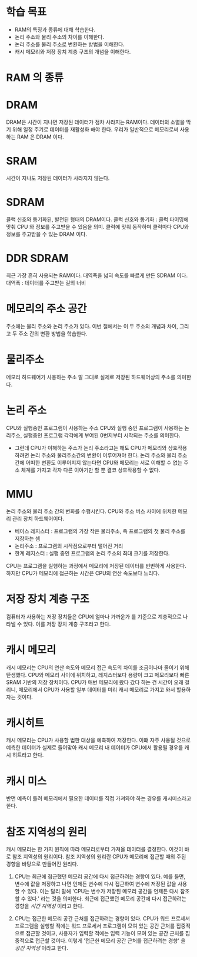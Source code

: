 # 학습 목표

- RAM의 특징과 종류에 대해 학습한다.
- 논리 주소와 물리 주소의 차이를 이해한다.
- 논리 주소를 물리 주소로 변환하는 방법을 이해한다.
- 캐시 메모리와 저장 장치 계층 구조의 개념을 이해한다.

# RAM 의 종류

# DRAM

DRAM은 시간이 지나면 저장된 데이터가 점차 사라지는 RAM이다.
데이터의 소멸을 막기 위해 일정 주기로 데이터를 재활성화 해야 한다.
우리가 일반적으로 메모리로써 사용하는 RAM 은 DRAM 이다.

# SRAM

시간이 지나도 저장된 데이터가 사라지지 않는다.

# SDRAM

클럭 신호와 동기화된, 발전된 형태의 DRAM이다.
클럭 신호와 동기화 : 클럭 타이밍에 맞춰 CPU 와 정보를 주고받을 수 있음을 의미.
클럭에 맞춰 동작하며 클럭마다 CPU와 정보를 주고받을 수 있는 DRAM 이다.

# DDR SDRAM

최근 가장 흔히 사용되는 RAM이다. 대역폭을 넓혀 속도를 빠르게 만든 SDRAM 이다.
대역폭 : 데이터를 주고받는 길의 너비

# 메모리의 주소 공간

주소에는 물리 주소와 논리 주소가 있다.
이번 절에서는 이 두 주소의 개념과 차이, 그리고 두 주소 간의 변환 방법을 학습한다.

# 물리주소

메모리 하드웨어가 사용하는 주소
말 그대로 실제로 저장된 하드웨어상의 주소를 의미한다.

# 논리 주소

CPU와 실행중인 프로그램이 사용하는 주소
CPU와 실행 중인 프로그램이 사용하는 논리주소, 실행중인 프로그램 각각에게 부여된 0번지부터 시작되는 주소를 의미한다.

- 그런데 CPU가 이해하는 주소가 논리 주소라고는 해도 CPU가 메모리와 상호작용하려면 논리 주소와 물리주소간의 변환이 이루어져야 한다.
  논리 주소와 물리 주소 간에 어떠한 변환도 이루어지지 않는다면 CPU와 메모리는 서로 이해할 수 없는 주소 체계를 가지고 각자 다른 이야기만 할 뿐 결코 상호작용할 수 없다.

# MMU

논리 주소와 물리 주소 간의 변화를 수행시킨다. CPU와 주소 버스 사이에 위치한 메모리 관리 장치 하드웨어이다.

- 베이스 레지스터 : 프로그램의 가장 작은 물리주소, 즉 프로그램의 첫 물리 주소를 저장하는 셈
- 논리주소 : 프로그램의 시작점으로부터 떨어진 거리
- 한계 레지스터 : 실행 중인 프로그램의 논리 주소의 최대 크기를 저장한다.

CPU는 프로그램을 실행하는 과정에서 메모리에 저장된 데이터를 빈번하게 사용한다.
하지만 CPU가 메모리에 접근하는 시간은 CPU의 연산 속도보다 느리다.

# 저장 장치 계층 구조

컴퓨터가 사용하는 저장 장치들은 CPU에 얼마나 가까운가 를 기준으로 계층적으로 나타낼 수 있다.
이를 저장 장치 계층 구조라고 한다.

# 캐시 메모리

캐시 메모리는 CPU의 연산 속도와 메모리 접근 속도의 차이를 조금이나마 줄이기 위해 탄생했다.
CPU와 메모리 사이에 위치하고, 레지스터보다 용량이 크고 메모리보다 빠른 SRAM 기반의 저장 장치이다.
CPU가 매번 메모리에 왔다 갔다 하는 건 시간이 오래 걸리니, 메모리에서 CPU가 사용할 일부 데이터를 미리 캐시 메모리로 가지고 와서 할용하자는 것이다.

# 캐시히트

캐시 메모리는 CPU가 사용할 법한 대상을 예측하여 저장한다. 이떄 자주 사용될 것으로 예측한 데이터가 실제로 들어맞아 캐시 메모리 내 데이터가 CPU에서 활용될 경우를 캐시 히트라고 한다.

# 캐시 미스

반면 예측이 틀려 메모리에서 필요한 데이터를 직접 가져와야 하는 경우를 캐시미스라고 한다.

# 참조 지역성의 원리

캐시 메모리는 한 가지 원칙에 따라 메모리로부터 가져올 데이터를 결정한다. 이것이 바로 참조 지역성의 원리이다.
참조 지역성의 원리란 CPU가 메모리에 접근할 때의 주된 경향을 바탕으로 만들어진 원리다.

1. CPU는 최근에 접근했던 메모리 공간에 다시 접근하려는 경향이 있다.
   예를 들면, 변수에 값을 저장하고 나면 언제든 변수에 다시 접근하여 변수에 저장된 값을 사용할 수 있다.
   이는 달리 말해 'CPU는 변수가 저장된 메모리 공간을 언제든 다시 참조할 수 있다.' 라는 것을 의미한다.
   최근에 접근했던 메모리 공간에 다시 접근하려는 경향을 _시간 지역성_ 이라고 한다.

2. CPU는 접근한 메모리 공간 근처를 접근하려는 경향이 있다.
   CPU가 워드 프로세서 프로그램을 실행할 적에는 워드 프로세서 프로그램이 모여 있는 공간 근처를 집중적으로 접근할 것이고,
   사용자가 입력할 적에는 입력 기능이 모여 있는 공간 근처를 집중적으로 접근할 것이다.
   이렇게 '접근한 메모리 공간 근처를 접근하려는 경향' 을 _공간 지역성_ 이라고 한다.
